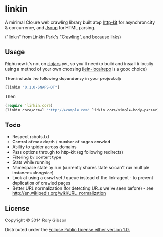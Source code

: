 # linkin

A minimal Clojure web crawling library built atop
[http-kit](http://http-kit.org) for asynchronicity & concurrency, and
[Jsoup](http://jsoup.org) for HTML parsing.

("linkin" from Linkin Park's
["Crawling"](http://www.azlyrics.com/lyrics/linkinpark/crawling.html),
and because links)


## Usage
Right now it's not on [clojars](http://clojars.org) yet, so you'll
need to build and install it locally using a method of your own choosing
([lein-localrepo](https://github.com/kumarshantanu/lein-localrepo)
is a good choice)

Then include the following dependency in your project.clj:
```clojure
[linkin "0.1.0-SNAPSHOT"]
```

Then:
```clojure
(require 'linkin.core)
(linkin.core/crawl "http://example.com" linkin.core/simple-body-parser)
```

## Todo
+ Respect robots.txt
+ Control of max depth / number of pages crawled
+ Ability to spider across domains
+ Pass options through to http-kit (eg following redirects)
+ Filtering by content type
+ Stats while running
+ Namespace state by run (currently shares state so can't run multiple instances alongside)
+ Look at using a crawl set / queue instead of the link-agent - to prevent duplication of crawled pages
+ Better URL normalization (for detecting URLs we've seen before) - see http://en.wikipedia.org/wiki/URL_normalization


## License

Copyright © 2014 Rory Gibson

Distributed under the [Eclipse Public License either version 1.0.](http://www.eclipse.org/legal/epl-v10.html)
